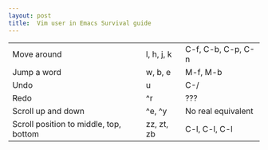 ```yaml
---
layout: post
title:  Vim user in Emacs Survival guide
---
```


<table>
<tr><td>Move around</td><td>l, h, j, k</td><td>C-f, C-b, C-p, C-n</td></tr>
<tr><td>Jump a word</td><td>w, b, e</td><td>M-f, M-b</td></tr>
<tr><td>Undo</td><td>u</td><td>C-/</td></tr>
<tr><td>Redo</td><td>^r</td><td>???</td></tr>
<tr><td>Scroll up and down</td><td>^e, ^y</td><td>No real equivalent</td></tr>
<tr><td>Scroll position to middle, top, bottom</td><td>zz, zt, zb</td><td>C-l, C-l, C-l</td></tr>
</table>
